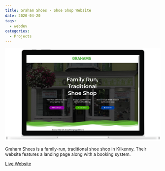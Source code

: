 ```yaml
---
title: Graham Shoes - Shoe Shop Website
date: 2020-04-20
tags:
  - webdev
categories:
  - Projects
---
```


![Graham Shoes Screenshot](./laptopsc_grahamshoes.png)

Graham Shoes is a family-run, traditional shoe shop in Kilkenny. Their website features a landing page along with a booking system.

[Live Website](http://grahamshoes.ie/)

